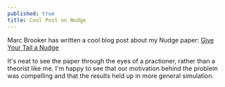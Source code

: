 ```yaml
---
published: true
title: Cool Post on Nudge
---
```


Marc Brooker has written a cool blog post about my Nudge paper: [Give Your Tail a Nudge](https://brooker.co.za/blog/2022/10/21/nudge.html)

It's neat to see the paper through the eyes of a practioner, rather than a theorist like me. I'm happy to see that our motivation behind the problem was compelling and that the results held up in more general simulation.
